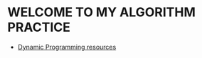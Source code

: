 # WELCOME TO MY ALGORITHM PRACTICE

- [Dynamic Programming resources](https://www.dropbox.com/s/qxzh146jd72188d/dynprog.pdf?dl=0)
